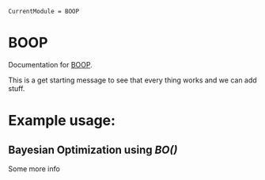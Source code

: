 ```@meta
CurrentModule = BOOP
```

# BOOP

Documentation for [BOOP](https://github.com/OskarGU/BOOP.jl).

This is a get starting message to see that every thing works and we can add stuff.


# Example usage:

## Bayesian Optimization using *BO()*



Some more info


 

```@index
```

